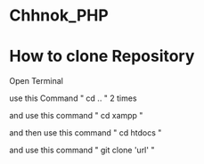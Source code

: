 # Chhnok_PHP

# How to clone Repository 

Open Terminal 

use this Command " cd .. " 2 times

and use this command " cd xampp "

and then use this command " cd htdocs "

and use this command " git clone 'url' "




